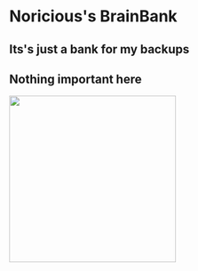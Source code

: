 # Noricious's BrainBank
## Its's just a bank for my backups
## Nothing important here

<img src="https://raw.githubusercontent.com/noricious/noricious.github.io/blob/main/doro.jpg" width="300">
